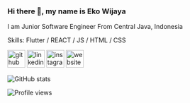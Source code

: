 ### Hi there 👋, my name is Eko Wijaya
I am Junior Software Engineer From Central Java, Indonesia

Skills: Flutter / REACT / JS / HTML / CSS



[<img src='https://cdn.jsdelivr.net/npm/simple-icons@3.0.1/icons/github.svg' alt='github' height='40'>](https://github.com/W17aya)  [<img src='https://cdn.jsdelivr.net/npm/simple-icons@3.0.1/icons/linkedin.svg' alt='linkedin' height='40'>](https://www.linkedin.com/in/https://www.linkedin.com/in/eko-wijaya-005a89131//)  [<img src='https://cdn.jsdelivr.net/npm/simple-icons@3.0.1/icons/instagram.svg' alt='instagram' height='40'>](https://www.instagram.com/W17aya/)  [<img src='https://cdn.jsdelivr.net/npm/simple-icons@3.0.1/icons/icloud.svg' alt='website' height='40'>](W17aya.github.io)  

![GitHub stats](https://github-readme-stats.vercel.app/api?username=W17aya&show_icons=true)  
 

![Profile views](https://gpvc.arturio.dev/W17aya)  
